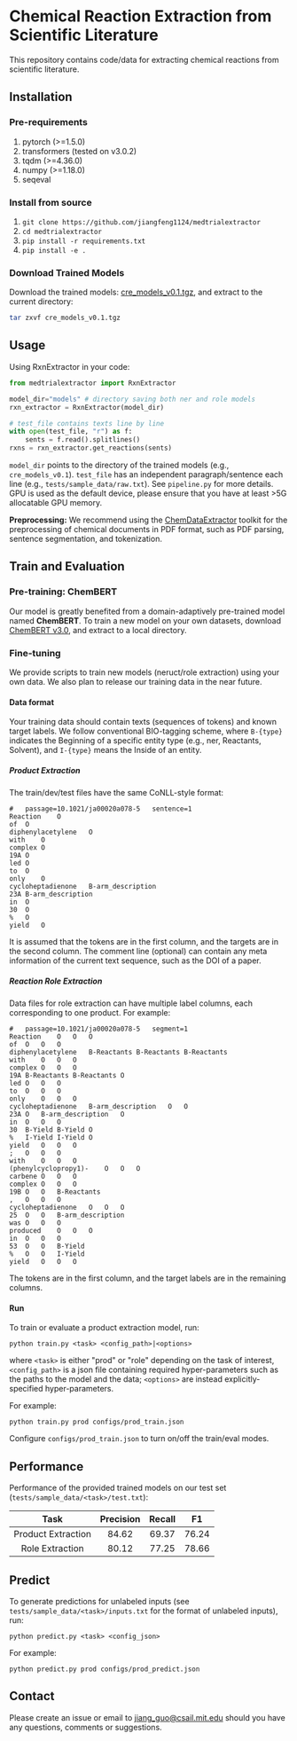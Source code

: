 # Chemical Reaction Extraction from Scientific Literature

This repository contains code/data for extracting chemical reactions from scientific literature.

## Installation

### Pre-requirements

1. pytorch (>=1.5.0)
2. transformers (tested on v3.0.2)
3. tqdm (>=4.36.0)
4. numpy (>=1.18.0)
5. seqeval

### Install from source
1. `git clone https://github.com/jiangfeng1124/medtrialextractor`
2. `cd medtrialextractor`
3. `pip install -r requirements.txt`
4. `pip install -e .`

### Download Trained Models
Download the trained models: [cre_models_v0.1.tgz](https://drive.google.com/file/d/1HeP2NlSAdqNzlTqmHCrwmoUNiw9JWdaf/view?usp=sharing), and extract to the current directory:
```bash
tar zxvf cre_models_v0.1.tgz
```

## Usage

Using RxnExtractor in your code:
```python
from medtrialextractor import RxnExtractor

model_dir="models" # directory saving both ner and role models
rxn_extractor = RxnExtractor(model_dir)

# test_file contains texts line by line
with open(test_file, "r") as f:
    sents = f.read().splitlines()
rxns = rxn_extractor.get_reactions(sents)
```

`model_dir` points to the directory of the trained models (e.g., `cre_models_v0.1`).
`test_file` has an independent paragraph/sentence each line (e.g., `tests/sample_data/raw.txt`). See `pipeline.py` for more details.
GPU is used as the default device, please ensure that you have at least >5G allocatable GPU memory.

**Preprocessing:** We recommend using the [ChemDataExtractor](http://chemdataextractor.org/) toolkit for the preprocessing of chemical documents in PDF format, such as PDF parsing, sentence segmentation, and tokenization.

## Train and Evaluation

### Pre-training: ChemBERT

Our model is greatly benefited from a domain-adaptively pre-trained model named **ChemBERT**.
To train a new model on your own datasets, download [ChemBERT v3.0](https://drive.google.com/file/d/1UMYYD9P8fJgs61FJc06sRbbdDxOYPbMu/view?usp=sharing), and extract to a local directory.

### Fine-tuning

We provide scripts to train new models (neruct/role extraction) using your own data. We also plan to release our training data in the near future.

#### Data format

Your training data should contain texts (sequences of tokens) and known target labels.
We follow conventional BIO-tagging scheme, where `B-{type}` indicates the Beginning of a specific entity type (e.g., ner, Reactants, Solvent), and `I-{type}` means the Inside of an entity.

##### Product Extraction

The train/dev/test files have the same CoNLL-style format:
```csv
#	passage=10.1021/ja00020a078-5	sentence=1
Reaction	O
of	O
diphenylacetylene	O
with	O
complex	O
19A	O
led	O
to	O
only	O
cycloheptadienone	B-arm_description
23A	B-arm_description
in	O
30	O
%	O
yield	O
```

It is assumed that the tokens are in the first column, and the targets are in the second column.
The comment line (optional) can contain any meta information of the current text sequence, such as the DOI of a paper.

##### Reaction Role Extraction

Data files for role extraction can have multiple label columns, each corresponding to one product. For example:
```csv
#	passage=10.1021/ja00020a078-5	segment=1
Reaction	O	O	O
of	O	O	O
diphenylacetylene	B-Reactants	B-Reactants	B-Reactants
with	O	O	O
complex	O	O	O
19A	B-Reactants	B-Reactants	O
led	O	O	O
to	O	O	O
only	O	O	O
cycloheptadienone	B-arm_description	O	O
23A	O	B-arm_description	O
in	O	O	O
30	B-Yield	B-Yield	O
%	I-Yield	I-Yield	O
yield	O	O	O
;	O	O	O
with	O	O	O
(phenylcyclopropy1)-	O	O	O
carbene	O	O	O
complex	O	O	O
19B	O	O	B-Reactants
,	O	O	O
cycloheptadienone	O	O	O
25	O	O	B-arm_description
was	O	O	O
produced	O	O	O
in	O	O	O
53	O	O	B-Yield
%	O	O	I-Yield
yield	O	O	O
```

The tokens are in the first column, and the target labels are in the remaining columns.

#### Run
To train or evaluate a product extraction model, run:
```
python train.py <task> <config_path>|<options>
```
where `<task>` is either "prod" or "role" depending on the task of interest, `<config_path>` is a json file containing required hyper-parameters such as the paths to the model and the data; `<options>` are instead explicitly-specified hyper-parameters.

For example:
```
python train.py prod configs/prod_train.json
```

Configure `configs/prod_train.json` to turn on/off the train/eval modes.

## Performance

Performance of the provided trained models on our test set (`tests/sample_data/<task>/test.txt`):

Task | Precision | Recall | F1 |
| :---: | :---: | :---: | :---: |
Product Extraction | 84.62 | 69.37 | 76.24 |
Role Extraction | 80.12 | 77.25 | 78.66 |

## Predict

To generate predictions for unlabeled inputs (see `tests/sample_data/<task>/inputs.txt` for the format of unlabeled inputs), run:
```
python predict.py <task> <config_json>
```

For example:
```
python predict.py prod configs/prod_predict.json
```

## Contact
Please create an issue or email to [jiang_guo@csail.mit.edu](mailto:jiang_guo@csail.mit.edu) should you have any questions, comments or suggestions.

